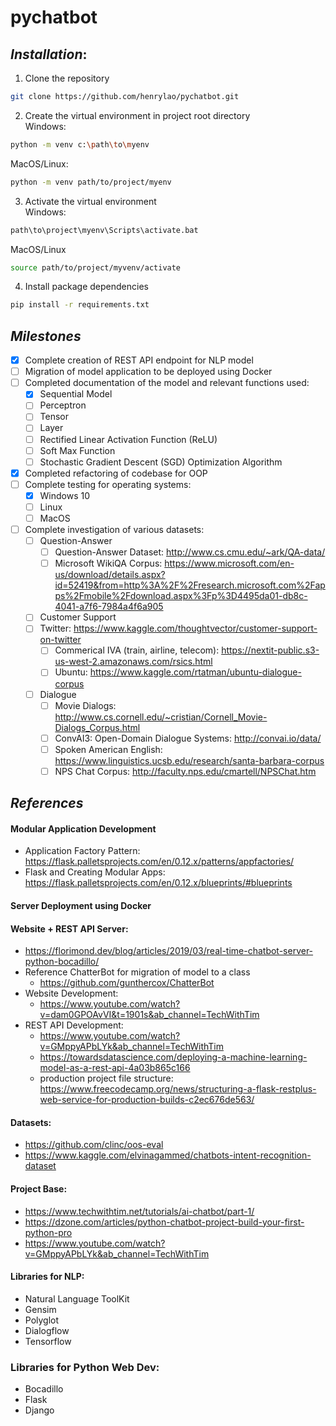 # pychatbot

## *Installation*:

1. Clone the repository

``` sh
git clone https://github.com/henrylao/pychatbot.git
```

2. Create the virtual environment in project root directory<br>
   Windows:

```sh
python -m venv c:\path\to\myenv
```

MacOS/Linux:

```sh
python -m venv path/to/project/myenv
```

3. Activate the virtual environment<br>
   Windows:

```sh
path\to\project\myenv\Scripts\activate.bat
```

MacOS/Linux

```sh
source path/to/project/myvenv/activate
```

4. Install package dependencies

``` sh
pip install -r requirements.txt
```

## *Milestones*

* [x] Complete creation of REST API endpoint for NLP model
* [ ] Migration of model application to be deployed using Docker
* [ ] Completed documentation of the model and relevant functions used:
    * [x] Sequential Model
    * [ ] Perceptron
    * [ ] Tensor
    * [ ] Layer
    * [ ] Rectified Linear Activation Function (ReLU)
    * [ ] Soft Max Function
    * [ ] Stochastic Gradient Descent (SGD) Optimization Algorithm

* [x] Completed refactoring of codebase for OOP
* [ ] Complete testing for operating systems:
    * [x] Windows 10
    * [ ] Linux
    * [ ] MacOS     
* [ ] Complete investigation of various datasets:
    * [ ] Question-Answer
        * [ ] Question-Answer Dataset: http://www.cs.cmu.edu/~ark/QA-data/
        * [ ] Microsoft WikiQA
          Corpus: https://www.microsoft.com/en-us/download/details.aspx?id=52419&from=http%3A%2F%2Fresearch.microsoft.com%2Fapps%2Fmobile%2Fdownload.aspx%3Fp%3D4495da01-db8c-4041-a7f6-7984a4f6a905
    * [ ] Customer Support
    *   [ ] Twitter: https://www.kaggle.com/thoughtvector/customer-support-on-twitter
        * [ ] Commerical IVA (train, airline, telecom): https://nextit-public.s3-us-west-2.amazonaws.com/rsics.html
        * [ ] Ubuntu: https://www.kaggle.com/rtatman/ubuntu-dialogue-corpus
    * [ ] Dialogue
        * [ ] Movie Dialogs: http://www.cs.cornell.edu/~cristian/Cornell_Movie-Dialogs_Corpus.html
        * [ ] ConvAI3: Open-Domain Dialogue Systems: http://convai.io/data/
        * [ ] Spoken American English: https://www.linguistics.ucsb.edu/research/santa-barbara-corpus
        * [ ] NPS Chat Corpus: http://faculty.nps.edu/cmartell/NPSChat.htm

## *References*
#### Modular Application Development
* Application Factory Pattern: https://flask.palletsprojects.com/en/0.12.x/patterns/appfactories/
* Flask and Creating Modular Apps: https://flask.palletsprojects.com/en/0.12.x/blueprints/#blueprints
#### Server Deployment using Docker

#### Website + REST API Server:

* https://florimond.dev/blog/articles/2019/03/real-time-chatbot-server-python-bocadillo/
* Reference ChatterBot for migration of model to a class
    - https://github.com/gunthercox/ChatterBot
* Website Development:
    - https://www.youtube.com/watch?v=dam0GPOAvVI&t=1901s&ab_channel=TechWithTim
* REST API Development:
    - https://www.youtube.com/watch?v=GMppyAPbLYk&ab_channel=TechWithTim
    - https://towardsdatascience.com/deploying-a-machine-learning-model-as-a-rest-api-4a03b865c166
    - production project file
      structure: https://www.freecodecamp.org/news/structuring-a-flask-restplus-web-service-for-production-builds-c2ec676de563/


#### Datasets:

* https://github.com/clinc/oos-eval
* https://www.kaggle.com/elvinagammed/chatbots-intent-recognition-dataset

#### Project Base:

* https://www.techwithtim.net/tutorials/ai-chatbot/part-1/
* https://dzone.com/articles/python-chatbot-project-build-your-first-python-pro
* https://www.youtube.com/watch?v=GMppyAPbLYk&ab_channel=TechWithTim

#### Libraries for NLP:

* Natural Language ToolKit
* Gensim
* Polyglot
* Dialogflow
* Tensorflow

### Libraries for Python Web Dev:

* Bocadillo
* Flask
* Django
